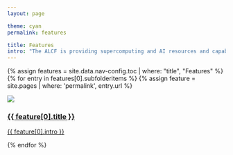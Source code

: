 ```yaml
---
layout: page

theme: cyan
permalink: features

title: Features
intro: "The ALCF is providing supercomputing and AI resources and capabilities to enable pioneering research at the intersection of simulation, big data analysis, and machine learning."
---
```



<div class="teasers">

{% assign features = site.data.nav-config.toc | where: "title", "Features" %}
{% for entry in features[0].subfolderitems %}
{% assign feature = site.pages | where: 'permalink', entry.url %}


<div class="teaser">
  <a href="{{ site.url }}/{{ entry.url }}">
  	<div class="image-wrapper">
  		<div><img src="{{ site.url }}/assets/images/{{ feature[0].hero-img-source }}"></div>
  		<div class="hover-scrim"></div>
  	</div>
  	<div class="content-wrapper">
  		<h3>{{ feature[0].title }}</h3>
  		<p>{{ feature[0].intro }}</p>
  	</div>
  </a>
</div>

{% endfor %}

</div>

